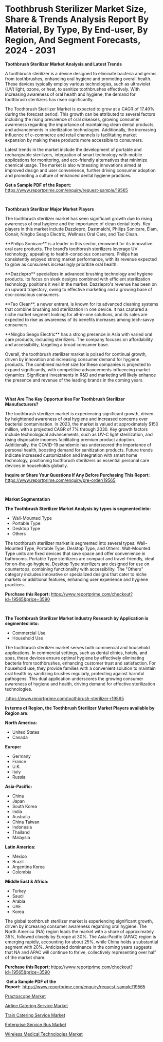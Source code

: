 <p><h1>Toothbrush Sterilizer Market Size, Share & Trends Analysis Report By Material, By Type, By End-user, By Region, And Segment Forecasts, 2024 - 2031</h1></p><p><strong>Toothbrush Sterilizer Market Analysis and Latest Trends</strong></p>
<p><p>A toothbrush sterilizer is a device designed to eliminate bacteria and germs from toothbrushes, enhancing oral hygiene and promoting overall health. These devices typically employ various technologies, such as ultraviolet (UV) light, ozone, or heat, to sanitize toothbrushes effectively. With increasing awareness of oral health and hygiene, the demand for toothbrush sterilizers has risen significantly.</p><p>The Toothbrush Sterilizer Market is expected to grow at a CAGR of 17.40% during the forecast period. This growth can be attributed to several factors including the rising prevalence of oral diseases, growing consumer awareness regarding the importance of maintaining clean dental products, and advancements in sterilization technologies. Additionally, the increasing influence of e-commerce and retail channels is facilitating market expansion by making these products more accessible to consumers.</p><p>Latest trends in the market include the development of portable and rechargeable sterilizers, integration of smart technology with mobile applications for monitoring, and eco-friendly alternatives that minimize chemical usage. The market is also witnessing innovations aimed at improved design and user convenience, further driving consumer adoption and promoting a culture of enhanced dental hygiene practices.</p></p>
<p><strong>Get a Sample PDF of the Report:&nbsp;</strong> <a href="https://www.reportprime.com/enquiry/request-sample/19565?utm_campaign=1847&utm_medium=2&utm_source=Github&utm_content=ia&utm_term=23112024&utm_id=toothbrush-sterilizer">https://www.reportprime.com/enquiry/request-sample/19565</a></p>
<p>&nbsp;</p>
<p><strong>Toothbrush Sterilizer Major Market Players</strong></p>
<p><p>The toothbrush sterilizer market has seen significant growth due to rising awareness of oral hygiene and the importance of clean dental tools. Key players in this market include Dazzlepro, Dastmalchi, Philips Sonicare, Elam, Conair, Ningbo Seago Electric, Wellness Oral Care, and Tao Clean.</p><p>**Philips Sonicare** is a leader in this sector, renowned for its innovative oral care products. The brand’s toothbrush sterilizers leverage UV technology, appealing to health-conscious consumers. Philips has consistently enjoyed strong market performance, with its revenue expected to grow as consumers increasingly prioritize oral health.</p><p>**Dazzlepro** specializes in advanced brushing technology and hygiene products. Its focus on sleek designs combined with efficient sterilization technology positions it well in the market. Dazzlepro's revenue has been on an upward trajectory, owing to effective marketing and a growing base of eco-conscious consumers.</p><p>**Tao Clean**, a newer entrant, is known for its advanced cleaning systems that combine brushing and sterilization in one device. It has captured a niche market segment looking for all-in-one solutions, and its sales are expected to rise as awareness of its benefits increases among tech-savvy consumers.</p><p>**Ningbo Seago Electric** has a strong presence in Asia with varied oral care products, including sterilizers. The company focuses on affordability and accessibility, targeting a broad consumer base.</p><p>Overall, the toothbrush sterilizer market is poised for continual growth, driven by innovation and increasing consumer demand for hygiene products. The combined market size for these companies is projected to expand significantly, with competitive advancements influencing market dynamics. Significant investments in R&D and marketing will likely enhance the presence and revenue of the leading brands in the coming years.</p></p>
<p>&nbsp;</p>
<p><strong>What Are The Key Opportunities For Toothbrush Sterilizer Manufacturers?</strong></p>
<p><p>The toothbrush sterilizer market is experiencing significant growth, driven by heightened awareness of oral hygiene and increased concerns over bacterial contamination. In 2023, the market is valued at approximately $150 million, with a projected CAGR of 7% through 2030. Key growth factors include technological advancements, such as UV-C light sterilization, and rising disposable incomes facilitating premium product adoption. Additionally, the COVID-19 pandemic has underscored the importance of personal health, boosting demand for sanitization products. Future trends indicate increased customization and integration with smart home technology, positioning toothbrush sterilizers as essential personal care devices in households globally.</p></p>
<p><strong>Inquire or Share Your Questions If Any Before Purchasing This Report:</strong> <a href="https://www.reportprime.com/enquiry/pre-order/19565?utm_campaign=1847&utm_medium=2&utm_source=Github&utm_content=ia&utm_term=23112024&utm_id=toothbrush-sterilizer">https://www.reportprime.com/enquiry/pre-order/19565</a></p>
<p>&nbsp;</p>
<p><strong>Market Segmentation</strong></p>
<p><strong>The Toothbrush Sterilizer Market Analysis by types is segmented into:</strong></p>
<p><ul><li>Wall-Mounted Type</li><li>Portable Type</li><li>Desktop Type</li><li>Others</li></ul></p>
<p><p>The toothbrush sterilizer market is segmented into several types: Wall-Mounted Type, Portable Type, Desktop Type, and Others. Wall-Mounted Type units are fixed devices that save space and offer convenience in bathrooms. Portable Type sterilizers are compact and travel-friendly, ideal for on-the-go hygiene. Desktop Type sterilizers are designed for use on countertops, combining functionality with accessibility. The "Others" category includes innovative or specialized designs that cater to niche markets or additional features, enhancing user experience and hygiene practices.</p></p>
<p><strong>Purchase this Report:&nbsp;</strong><a href="https://www.reportprime.com/checkout?id=19565&price=3590&utm_campaign=1847&utm_medium=2&utm_source=Github&utm_content=ia&utm_term=23112024&utm_id=toothbrush-sterilizer">https://www.reportprime.com/checkout?id=19565&price=3590</a></p>
<p>&nbsp;</p>
<p><strong>The Toothbrush Sterilizer Market Industry Research by Application is segmented into:</strong></p>
<p><ul><li>Commercial Use</li><li>Household Use</li></ul></p>
<p><p>The toothbrush sterilizer market serves both commercial and household applications. In commercial settings, such as dental clinics, hotels, and spas, these devices ensure optimal hygiene by effectively eliminating bacteria from toothbrushes, enhancing customer trust and satisfaction. For household use, they provide families with a convenient solution to maintain oral health by sanitizing brushes regularly, protecting against harmful pathogens. This dual application underscores the growing consumer awareness of hygiene and health, driving demand for effective sterilization technologies.</p></p>
<p><a href="https://www.reportprime.com/toothbrush-sterilizer-r19565?utm_campaign=1847&utm_medium=2&utm_source=Github&utm_content=ia&utm_term=23112024&utm_id=toothbrush-sterilizer">&nbsp;https://www.reportprime.com/toothbrush-sterilizer-r19565</a></p>
<p><strong>In terms of Region, the Toothbrush Sterilizer Market Players available by Region are:</strong></p>
<p>
    <p> <strong> North America: </strong>
        <ul>
            <li>United States</li>
            <li>Canada</li>
        </ul>
        </p> 
    <p> <strong> Europe: </strong>
        <ul>
            <li>Germany</li>
            <li>France</li>
            <li>U.K.</li>
            <li>Italy</li>
            <li>Russia</li>
        </ul>
        </p> 
    <p> <strong> Asia-Pacific: </strong>
        <ul>
            <li>China</li>
            <li>Japan</li>
            <li>South Korea</li>
            <li>India</li>
            <li>Australia</li>
            <li>China Taiwan</li>
            <li>Indonesia</li>
            <li>Thailand</li>
            <li>Malaysia</li>
        </ul>
        </p> 
    <p> <strong> Latin America: </strong>
        <ul>
            <li>Mexico</li>
            <li>Brazil</li>
            <li>Argentina Korea</li>
            <li>Colombia</li>
        </ul>
        </p> 
    <p> <strong> Middle East & Africa: </strong>
        <ul>
            <li>Turkey</li>
            <li>Saudi</li>
            <li>Arabia</li>
            <li>UAE</li>
            <li>Korea</li>
        </ul>
    </p>
    </p>
<p><p>The global toothbrush sterilizer market is experiencing significant growth, driven by increasing consumer awareness regarding oral hygiene. The North America (NA) region leads the market with a share of approximately 35%, followed closely by Europe at 30%. The Asia-Pacific (APAC) region is emerging rapidly, accounting for about 25%, while China holds a substantial segment with 20%. Anticipated dominance in the coming years suggests that NA and APAC will continue to thrive, collectively representing over half of the market share.</p></p>
<p><strong>Purchase this Report: </strong><a href="https://www.reportprime.com/checkout?id=19565&price=3590&utm_campaign=1847&utm_medium=2&utm_source=Github&utm_content=ia&utm_term=23112024&utm_id=toothbrush-sterilizer">https://www.reportprime.com/checkout?id=19565&price=3590</a></p>
<p>&nbsp;<strong>Get a Sample PDF of the Report:&nbsp;&nbsp;</strong><a href="https://www.reportprime.com/enquiry/request-sample/19565?utm_campaign=1847&utm_medium=2&utm_source=Github&utm_content=ia&utm_term=23112024&utm_id=toothbrush-sterilizer">https://www.reportprime.com/enquiry/request-sample/19565</a></p>
<p><strong></strong></p>
<p><p><a href="https://www.linkedin.com/pulse/practoscope-market-size-share-analysis-2024-2031-segmentation-g0oke?utm_campaign=1847&utm_medium=2&utm_source=Github&utm_content=ia&utm_term=23112024&utm_id=toothbrush-sterilizer">Practoscope Market</a></p><p><a href="https://issuu.com/reportprime-2/docs/airline-catering-service-market-siz_df516750a7b096?utm_campaign=1847&utm_medium=2&utm_source=Github&utm_content=ia&utm_term=23112024&utm_id=toothbrush-sterilizer">Airline Catering Service Market</a></p><p><a href="https://issuu.com/reportprime-2/docs/train-catering-service-market-size-_e19de98536ca36?utm_campaign=1847&utm_medium=2&utm_source=Github&utm_content=ia&utm_term=23112024&utm_id=toothbrush-sterilizer">Train Catering Service Market</a></p><p><a href="https://www.linkedin.com/pulse/in-depth-enterprise-service-bus-market-review-business-profiles-ndmmf?utm_campaign=1847&utm_medium=2&utm_source=Github&utm_content=ia&utm_term=23112024&utm_id=toothbrush-sterilizer">Enterprise Service Bus Market</a></p><p><a href="https://www.linkedin.com/pulse/wireless-medical-technologies-markets-comprehensive-analysis-h7tae?utm_campaign=1847&utm_medium=2&utm_source=Github&utm_content=ia&utm_term=23112024&utm_id=toothbrush-sterilizer">Wireless Medical Technologies Market</a></p></p>